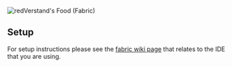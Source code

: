![redVerstand's Food (Fabric)](https://github.com/redVerstand/foodmod/blob/1.17/foodmod_badge.png)

## Setup
For setup instructions please see the [fabric wiki page](https://fabricmc.net/wiki/tutorial:setup) that relates to the IDE that you are using.
